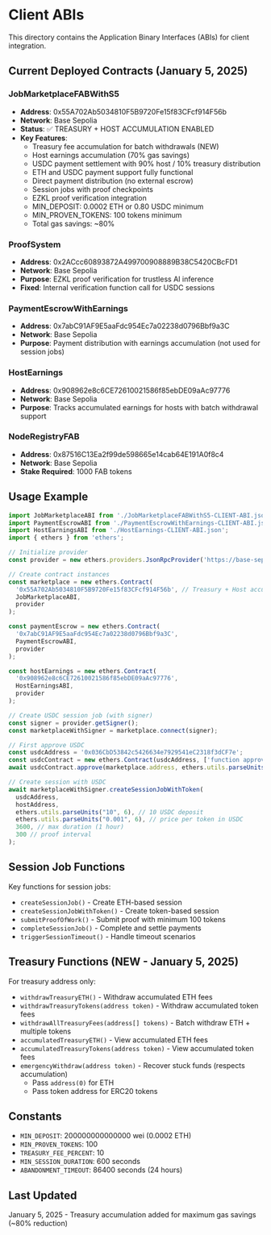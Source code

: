 # Client ABIs

This directory contains the Application Binary Interfaces (ABIs) for client integration.

## Current Deployed Contracts (January 5, 2025)

### JobMarketplaceFABWithS5
- **Address**: 0x55A702Ab5034810F5B9720Fe15f83CFcf914F56b
- **Network**: Base Sepolia
- **Status**: ✅ TREASURY + HOST ACCUMULATION ENABLED
- **Key Features**:
  - Treasury fee accumulation for batch withdrawals (NEW)
  - Host earnings accumulation (70% gas savings)
  - USDC payment settlement with 90% host / 10% treasury distribution
  - ETH and USDC payment support fully functional
  - Direct payment distribution (no external escrow)
  - Session jobs with proof checkpoints
  - EZKL proof verification integration
  - MIN_DEPOSIT: 0.0002 ETH or 0.80 USDC minimum
  - MIN_PROVEN_TOKENS: 100 tokens minimum
  - Total gas savings: ~80%

### ProofSystem
- **Address**: 0x2ACcc60893872A499700908889B38C5420CBcFD1
- **Network**: Base Sepolia
- **Purpose**: EZKL proof verification for trustless AI inference
- **Fixed**: Internal verification function call for USDC sessions

### PaymentEscrowWithEarnings
- **Address**: 0x7abC91AF9E5aaFdc954Ec7a02238d0796Bbf9a3C
- **Network**: Base Sepolia
- **Purpose**: Payment distribution with earnings accumulation (not used for session jobs)

### HostEarnings
- **Address**: 0x908962e8c6CE72610021586f85ebDE09aAc97776
- **Network**: Base Sepolia
- **Purpose**: Tracks accumulated earnings for hosts with batch withdrawal support

### NodeRegistryFAB
- **Address**: 0x87516C13Ea2f99de598665e14cab64E191A0f8c4
- **Network**: Base Sepolia
- **Stake Required**: 1000 FAB tokens

## Usage Example

```javascript
import JobMarketplaceABI from './JobMarketplaceFABWithS5-CLIENT-ABI.json';
import PaymentEscrowABI from './PaymentEscrowWithEarnings-CLIENT-ABI.json';
import HostEarningsABI from './HostEarnings-CLIENT-ABI.json';
import { ethers } from 'ethers';

// Initialize provider
const provider = new ethers.providers.JsonRpcProvider('https://base-sepolia.g.alchemy.com/v2/YOUR_KEY');

// Create contract instances
const marketplace = new ethers.Contract(
  '0x55A702Ab5034810F5B9720Fe15f83CFcf914F56b', // Treasury + Host accumulation
  JobMarketplaceABI,
  provider
);

const paymentEscrow = new ethers.Contract(
  '0x7abC91AF9E5aaFdc954Ec7a02238d0796Bbf9a3C',
  PaymentEscrowABI,
  provider
);

const hostEarnings = new ethers.Contract(
  '0x908962e8c6CE72610021586f85ebDE09aAc97776',
  HostEarningsABI,
  provider
);

// Create USDC session job (with signer)
const signer = provider.getSigner();
const marketplaceWithSigner = marketplace.connect(signer);

// First approve USDC
const usdcAddress = '0x036CbD53842c5426634e7929541eC2318f3dCF7e';
const usdcContract = new ethers.Contract(usdcAddress, ['function approve(address,uint256)'], signer);
await usdcContract.approve(marketplace.address, ethers.utils.parseUnits("10", 6)); // 10 USDC

// Create session with USDC
await marketplaceWithSigner.createSessionJobWithToken(
  usdcAddress,
  hostAddress,
  ethers.utils.parseUnits("10", 6), // 10 USDC deposit
  ethers.utils.parseUnits("0.001", 6), // price per token in USDC
  3600, // max duration (1 hour)
  300 // proof interval
);
```

## Session Job Functions

Key functions for session jobs:
- `createSessionJob()` - Create ETH-based session
- `createSessionJobWithToken()` - Create token-based session
- `submitProofOfWork()` - Submit proof with minimum 100 tokens
- `completeSessionJob()` - Complete and settle payments
- `triggerSessionTimeout()` - Handle timeout scenarios

## Treasury Functions (NEW - January 5, 2025)

For treasury address only:
- `withdrawTreasuryETH()` - Withdraw accumulated ETH fees
- `withdrawTreasuryTokens(address token)` - Withdraw accumulated token fees
- `withdrawAllTreasuryFees(address[] tokens)` - Batch withdraw ETH + multiple tokens
- `accumulatedTreasuryETH()` - View accumulated ETH fees
- `accumulatedTreasuryTokens(address token)` - View accumulated token fees
- `emergencyWithdraw(address token)` - Recover stuck funds (respects accumulation)
  - Pass `address(0)` for ETH
  - Pass token address for ERC20 tokens

## Constants

- `MIN_DEPOSIT`: 200000000000000 wei (0.0002 ETH)
- `MIN_PROVEN_TOKENS`: 100
- `TREASURY_FEE_PERCENT`: 10
- `MIN_SESSION_DURATION`: 600 seconds
- `ABANDONMENT_TIMEOUT`: 86400 seconds (24 hours)

## Last Updated
January 5, 2025 - Treasury accumulation added for maximum gas savings (~80% reduction)